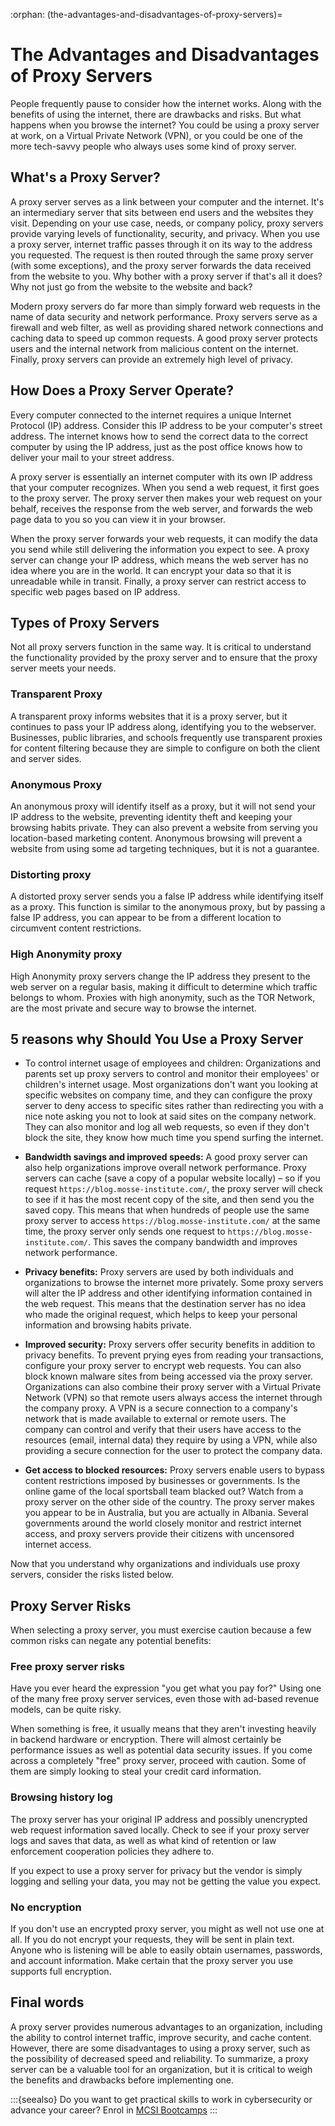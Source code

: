 :orphan:
(the-advantages-and-disadvantages-of-proxy-servers)=

# The Advantages and Disadvantages of Proxy Servers

People frequently pause to consider how the internet works. Along with the benefits of using the internet, there are drawbacks and risks. But what happens when you browse the internet? You could be using a proxy server at work, on a Virtual Private Network (VPN), or you could be one of the more tech-savvy people who always uses some kind of proxy server.

## What's a Proxy Server?

A proxy server serves as a link between your computer and the internet. It's an intermediary server that sits between end users and the websites they visit. Depending on your use case, needs, or company policy, proxy servers provide varying levels of functionality, security, and privacy.
When you use a proxy server, internet traffic passes through it on its way to the address you requested. The request is then routed through the same proxy server (with some exceptions), and the proxy server forwards the data received from the website to you. Why bother with a proxy server if that's all it does? Why not just go from the website to the website and back?

Modern proxy servers do far more than simply forward web requests in the name of data security and network performance. Proxy servers serve as a firewall and web filter, as well as providing shared network connections and caching data to speed up common requests. A good proxy server protects users and the internal network from malicious content on the internet. Finally, proxy servers can provide an extremely high level of privacy.

## How Does a Proxy Server Operate?

Every computer connected to the internet requires a unique Internet Protocol (IP) address. Consider this IP address to be your computer's street address. The internet knows how to send the correct data to the correct computer by using the IP address, just as the post office knows how to deliver your mail to your street address.

A proxy server is essentially an internet computer with its own IP address that your computer recognizes. When you send a web request, it first goes to the proxy server. The proxy server then makes your web request on your behalf, receives the response from the web server, and forwards the web page data to you so you can view it in your browser.

When the proxy server forwards your web requests, it can modify the data you send while still delivering the information you expect to see. A proxy server can change your IP address, which means the web server has no idea where you are in the world. It can encrypt your data so that it is unreadable while in transit. Finally, a proxy server can restrict access to specific web pages based on IP address.

## Types of Proxy Servers

Not all proxy servers function in the same way. It is critical to understand the functionality provided by the proxy server and to ensure that the proxy server meets your needs.

### Transparent Proxy

A transparent proxy informs websites that it is a proxy server, but it continues to pass your IP address along, identifying you to the webserver. Businesses, public libraries, and schools frequently use transparent proxies for content filtering because they are simple to configure on both the client and server sides.

### Anonymous Proxy

An anonymous proxy will identify itself as a proxy, but it will not send your IP address to the website, preventing identity theft and keeping your browsing habits private. They can also prevent a website from serving you location-based marketing content. Anonymous browsing will prevent a website from using some ad targeting techniques, but it is not a guarantee.

### Distorting proxy

A distorted proxy server sends you a false IP address while identifying itself as a proxy. This function is similar to the anonymous proxy, but by passing a false IP address, you can appear to be from a different location to circumvent content restrictions.

### High Anonymity proxy

High Anonymity proxy servers change the IP address they present to the web server on a regular basis, making it difficult to determine which traffic belongs to whom. Proxies with high anonymity, such as the TOR Network, are the most private and secure way to browse the internet.

## 5 reasons why Should You Use a Proxy Server

- To control internet usage of employees and children: Organizations and parents set up proxy servers to control and monitor their employees' or children's internet usage. Most organizations don't want you looking at specific websites on company time, and they can configure the proxy server to deny access to specific sites rather than redirecting you with a nice note asking you not to look at said sites on the company network. They can also monitor and log all web requests, so even if they don't block the site, they know how much time you spend surfing the internet.

- **Bandwidth savings and improved speeds:** A good proxy server can also help organizations improve overall network performance. Proxy servers can cache (save a copy of a popular website locally) – so if you request `https://blog.mosse-institute.com/`, the proxy server will check to see if it has the most recent copy of the site, and then send you the saved copy. This means that when hundreds of people use the same proxy server to access `https://blog.mosse-institute.com/` at the same time, the proxy server only sends one request to `https://blog.mosse-institute.com/`. This saves the company bandwidth and improves network performance.

- **Privacy benefits:** Proxy servers are used by both individuals and organizations to browse the internet more privately. Some proxy servers will alter the IP address and other identifying information contained in the web request. This means that the destination server has no idea who made the original request, which helps to keep your personal information and browsing habits private.

- **Improved security:** Proxy servers offer security benefits in addition to privacy benefits. To prevent prying eyes from reading your transactions, configure your proxy server to encrypt web requests. You can also block known malware sites from being accessed via the proxy server. Organizations can also combine their proxy server with a Virtual Private Network (VPN) so that remote users always access the internet through the company proxy. A VPN is a secure connection to a company's network that is made available to external or remote users. The company can control and verify that their users have access to the resources (email, internal data) they require by using a VPN, while also providing a secure connection for the user to protect the company data.

- **Get access to blocked resources:** Proxy servers enable users to bypass content restrictions imposed by businesses or governments. Is the online game of the local sportsball team blacked out? Watch from a proxy server on the other side of the country. The proxy server makes you appear to be in Australia, but you are actually in Albania. Several governments around the world closely monitor and restrict internet access, and proxy servers provide their citizens with uncensored internet access.

Now that you understand why organizations and individuals use proxy servers, consider the risks listed below.

## Proxy Server Risks

When selecting a proxy server, you must exercise caution because a few common risks can negate any potential benefits:

### Free proxy server risks

Have you ever heard the expression "you get what you pay for?" Using one of the many free proxy server services, even those with ad-based revenue models, can be quite risky.

When something is free, it usually means that they aren't investing heavily in backend hardware or encryption. There will almost certainly be performance issues as well as potential data security issues. If you come across a completely "free" proxy server, proceed with caution. Some of them are simply looking to steal your credit card information.

### Browsing history log

The proxy server has your original IP address and possibly unencrypted web request information saved locally. Check to see if your proxy server logs and saves that data, as well as what kind of retention or law enforcement cooperation policies they adhere to.

If you expect to use a proxy server for privacy but the vendor is simply logging and selling your data, you may not be getting the value you expect.

### No encryption

If you don't use an encrypted proxy server, you might as well not use one at all. If you do not encrypt your requests, they will be sent in plain text. Anyone who is listening will be able to easily obtain usernames, passwords, and account information. Make certain that the proxy server you use supports full encryption.

## Final words

A proxy server provides numerous advantages to an organization, including the ability to control internet traffic, improve security, and cache content. However, there are some disadvantages to using a proxy server, such as the possibility of decreased speed and reliability. To summarize, a proxy server can be a valuable tool for an organization, but it is critical to weigh the benefits and drawbacks before implementing one.

:::{seealso}
Do you want to get practical skills to work in cybersecurity or advance your career? Enrol in [MCSI Bootcamps](https://www.mosse-institute.com/bootcamps.html)
:::
